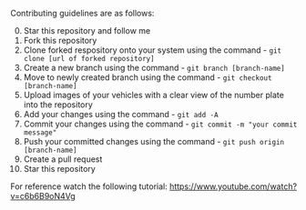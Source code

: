 Contributing guidelines are as follows:

0. Star this repository and follow me
1. Fork this repository
2. Clone forked respository onto your system using the command - `git clone [url of forked repository]`
3. Create a new branch using the command - `git branch [branch-name]`
4. Move to newly created branch using the command - `git checkout [branch-name]`
5. Upload images of your vehicles with a clear view of the number plate into the repository
6. Add your changes using the command - `git add -A`
7. Commit your changes using the command - `git commit -m "your commit message"`
8. Push your committed changes using the command - `git push origin [branch-name]`
9. Create a pull request
10. Star this repository

For reference watch the following tutorial: https://www.youtube.com/watch?v=c6b6B9oN4Vg
